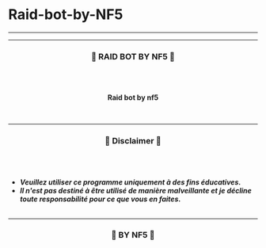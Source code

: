# Raid-bot-by-NF5

-----



-----

### <p align="center">🦎 RAID BOT BY NF5 🦎</p>

<br><br>
<p align="center">
<strong>
Raid bot by nf5
</strong>
</p>
<br>

-----






### <p align="center">📌 Disclaimer 📌</p>

<br><br>
* ***Veuillez utiliser ce programme uniquement à des fins éducatives.***
* ***Il n'est pas destiné à être utilisé de manière malveillante et je décline toute responsabilité pour ce que vous en faites.***
<br><br>

-----

### <p align="center">🧨 BY NF5 🧨</p>
